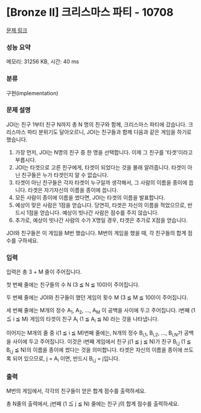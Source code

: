 # [Bronze II] 크리스마스 파티 - 10708 

[문제 링크](https://www.acmicpc.net/problem/10708) 

### 성능 요약

메모리: 31256 KB, 시간: 40 ms

### 분류

구현(implementation)

### 문제 설명

<p>JOI는 친구 1부터 친구 N까지 총 N 명의 친구와 함께, 크리스마스 파티에 갔습니다. 크리스마스 파티 분위기도 달아오르니, JOI는 친구들과 함께 다음과 같은 게임을 하기로 했습니다.</p>

<ol>
	<li>가장 먼저, JOI는 N명의 친구 중 한 명을 선택합니다. 이제 그 친구를 '타겟'이라고 부릅시다.</li>
	<li>JOI는 타겟으로 고른 친구에게, 타겟이 되었다는 것을 몰래 알려줍니다. 타겟이 아닌 친구들은 누가 타겟인지 알 수 없습니다.</li>
	<li>타겟이 아닌 친구들은 각자 타겟이 누구일까 생각해서, 그 사람의 이름을 종이에 씁니다. 타겟은 자기자신의 이름을 종이에 씁니다.</li>
	<li>모든 사람이 종이에 이름을 썼다면, JOI는 타겟의 이름을 발표합니다.</li>
	<li>예상이 맞은 사람은 1점을 얻습니다. 당연히, 타겟은 자신의 이름을 적었으므로, 반드시 1점을 얻습니다. 예상이 빗나간 사람은 점수를 주지 않습니다.</li>
	<li>추가로, 예상이 빗나간 사람의 수가 X명일 경우, 타겟은 추가로 X점을 얻습니다.</li>
</ol>

<div> JOI와 친구들은 이 게임을 M번 했습니다. M번의 게임을 했을 때, 각 친구들의 합계 점수를 구하세요.</div>

### 입력 

 <p>입력은 총 3 + M 줄이 주어집니다.</p>

<p>첫 번째 줄에는 친구들의 수 N (3 ≦ N ≦ 100)이 주어집니다.</p>

<p>두 번째 줄에는 JOI와 친구들이 했던 게임의 횟수 M (3 ≦ M ≦ 100)이 주어집니다.</p>

<p>세 번째 줄에는 M개의 정수 A<sub>1</sub>, A<sub>2</sub>, ...,  A<sub>M</sub> 이 공백을 사이에 두고 주어집니다. i번째 (1 ≦ i ≦ M) 게임의 타겟이 친구 A<sub>i</sub> (1 ≦ A<sub>i</sub> ≦ N) 라는 것을 나타냅니다.</p>

<p>이어지는 M개의 줄 중 i(1 ≦ i ≦ M)번째 줄에는, N개의 정수 B<sub>i,1</sub>, B<sub>i,2</sub>, ..., B<sub>i,N</sub>가 공백을 사이에 두고 주어집니다. 이것은 i번째 게임에서 친구 j(1 ≦ j ≦ N)가 친구 B<sub>i,j</sub> (1 ≦ B<sub>i,j</sub> ≦ N)의 이름을 종이에 썼다는 것을 의미합니다. 타겟은 자신의 이름을 종이에 쓰도록 되어 있으므로, j = A<sub>i</sub> 이면, 반드시 B<sub>i,j</sub> = j입니다.</p>

### 출력 

 <p>M번의 게임에서, 각각의 친구들이 얻은 합계 점수를 출력하세요.</p>

<p>총 N줄의 출력에서,  j번째 (1 ≦ j ≦ N) 줄에는 친구 j의 합계 점수를 출력하세요.</p>


